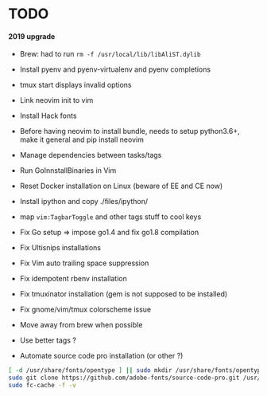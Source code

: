 # TODO

#### 2019 upgrade

- Brew: had to run `rm -f /usr/local/lib/libAliST.dylib`
- Install pyenv and pyenv-virtualenv and pyenv completions
- tmux start displays invalid options
- Link neovim init to vim
- Install Hack fonts
- Before having neovim to install bundle, needs to setup python3.6+,
  make it general and pip install neovim

- Manage dependencies between tasks/tags
- Run GoInnstallBinaries in Vim
- Reset Docker installation on Linux (beware of EE and CE now)
- Install ipython and copy ./files/ipython/
- map `vim:TagbarToggle` and other tags stuff to cool keys

- Fix Go setup => impose go1.4 and fix go1.8 compilation
- Fix Ultisnips installations
- Fix Vim auto trailing space suppression
- Fix idempotent rbenv installation
- Fix tmuxinator installation (gem is not supposed to be installed)
- Fix gnome/vim/tmux colorscheme issue

- Move away from brew when possible
- Use better tags ?

- Automate source code pro installation (or other ?)

```Bash
[ -d /usr/share/fonts/opentype ] || sudo mkdir /usr/share/fonts/opentype
sudo git clone https://github.com/adobe-fonts/source-code-pro.git /usr/share/fonts/opentype/scp
sudo fc-cache -f -v
```
